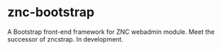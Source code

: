 # znc-bootstrap

A Bootstrap front-end framework for ZNC webadmin module.
Meet the successor of zncstrap. In development.

